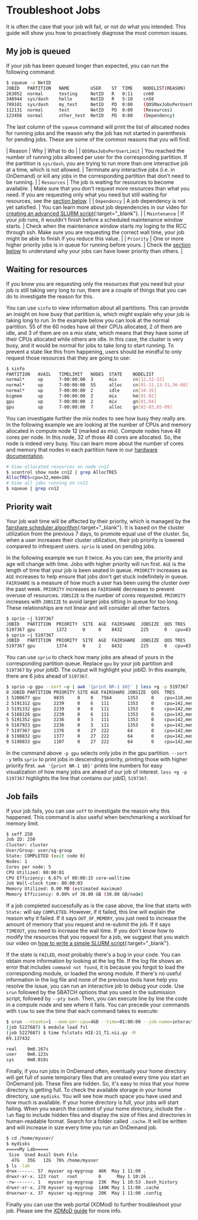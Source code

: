 # Troubleshoot Jobs

It is often the case that your job will fail, or not do what you intended. This guide will show you how to proactively diagnose the most common issues.

## My job is queued

If your job has been queued longer than expected, you can run the following command:

```bash
$ squeue -u NetID
JOBID   PARTITION   NAME        USER    ST  TIME    NODELIST(REASON)
263052  normal      testing     NetID   R   0:11    cn60
348944  sys/dash    hello       NetID   R   5:10    cn58
789101  sys/dash    my_test     NetID   PD  0:00    (QOSMaxJobsPerUserLimit)
112131  normal      test        NetID   PD  0:00    (Resources)
123456  normal      other_test  NetID   PD  0:00    (Dependency)
```

The last column of the `squeue` command will print the list of allocated nodes for running jobs and the reason why the job has not started in parenthesis for pending jobs. These are some of the common reasons that you will find:

| Reason | Why | What to do |
| `QOSMaxJobsPerUserLimit` | You reached the number of running jobs allowed per user for the corresponding partition. If the partition is `sys/dash`, you are trying to run more than one interactive job at a time, which is not allowed. | Terminate any interactive jobs (i.e. in OnDemand) or kill any jobs in the corresponding partition that don't need to be running. |
| `Resources` | The job is waiting for resources to become available. | Make sure that you don't request more resources than what you need. If you are requesting only what you need but still waiting for resources, see the [section below](#waiting-for-resources). |
| `Dependency` | A job dependency is not yet satisfied. | You can learn more about job dependencies in our video for [creating an advanced SLURM script](https://www.youtube.com/watch?v=-4mBhe5cK7o&t=1452s){:target="_blank"}. |
| `Maintenance` | If your job runs, it wouldn't finish before a scheduled maintenance window starts. | Check when the maintenance window starts my loging to the RCC through ssh. Make sure you are requesting the correct wall time, your job might be able to finish if you reduce this value. |
| `Priority` | One or more higher priority jobs is in queue for running before yours. | Check the [section below](#priority-wait) to understand why your jobs can have lower priority than others. |

## Waiting for resources

If you know you are requesting only the resources that you need but your job is still taking very long to run, there are a couple of things that you can do to investigate the reason for this.

You can use `sinfo` to view information about all partitions. This can provide an insight on how busy that partition is, which might explain why your job is taking long to run. In the example below you can look at the normal partition. 55 of the 60 nodes have all their CPUs allocated, 2 of them are idle, and 3 of them are on a mix state, which means that they have some of their CPUs allocated while others are idle. In this case, the cluster is very busy, and it would be normal for jobs to take long to start running. To prevent a state like this from happening, users should be mindful to only request those resources that they are going to use:

```bash
$ sinfo
PARTITION   AVAIL   TIMELIMIT   NODES  STATE    NODELIST
normal*     up      7-00:00:00  3      mix      cn[12,32-33]
normal*     up      7-00:00:00  55     alloc    cn[01-11,13-31,36-60]
normal*     up      7-00:00:00  2      idle     cn[34-35]
bigmem      up      7-00:00:00  2      mix      hm[01-02]
gpu         up      7-00:00:00  2      mix      gn[01,04]
gpu         up      7-00:00:00  7      alloc    gn[02-03,05-09]
```

You can investigate further the mix nodes to see how busy they really are. In the following example we are looking at the number of CPUs and memory allocated in compute node 12 (marked as mix). Compute nodes have 48 cores per node. In this node, 32 of those 48 cores are allocated. So, the node is indeed very busy. You can learn more about the number of cores and memory that nodes in each partition have in our [hardware documentation](https://docs.rcc.mcw.edu/cluster/hardware/#cluster).

```bash
# View allocated resources on node cn12
$ scontrol show node cn12 | grep AllocTRES
AllocTRES=cpu=32,mem=18G 
# View all jobs running on cn12
$ squeue | grep cn12
```

## Priority wait

Your job wait time will be affected by their priority, which is managed by the [fairshare scheduler algorithm](https://slurm.schedmd.com/fair_tree.html){:target="_blank"}. It is based on the cluster utilization from the previous 7 days, to promote equal use of the cluster. So, when a user increases their cluster utilization, their job priority is lowered compared to infrequent users. `sprio` is used on pending jobs.

In the following example we run it twice. As you can see, the priority and age will change with time. Jobs with higher priority will run first. `AGE` is the length of time that your job is been seated in queue. `PRIORITY` increases as `AGE` increases to help ensure that jobs don't get stuck indefinitely in queue. `FAIRSHARE` is a measure of how much a user has been using the cluster over the past week. `PRIORITY` increases as `FAIRSHARE` decreases to prevent overuse of resources. `JOBSIZE` is the number of cores requested. `PRIORITY` increases with `JOBSIZE` to avoid larger jobs sitting in queue for too long. These relationships are not linear and will consider all other factors.

```bash
$ sprio –j 5197367
JOBID   PARTITION  PRIORITY  SITE  AGE  FAIRSHARE  JOBSIZE  QOS TRES
5197367 gpu        1372      0     0    8432       225      0   cpu=83,mem132,gres/
$ sprio –j 5197367
JOBID   PARTITION  PRIORITY  SITE  AGE  FAIRSHARE  JOBSIZE  QOS TRES
5197367 gpu        1374      0     2    8432       225      0   cpu=83,mem132,gres/
```

You can use `sprio` to check how many jobs are ahead of yours in the corresponding partition queue. Replace `gpu` by your job partition and `5197367` by your jobID. The output will highlight your jobID. In this example, there are 6 jobs ahead of `5197367`.

```bash
$ sprio –p gpu --sort –y | awk '{print NR-1 $0}' | less +g -p 5197367
0 JOBID PARTITION PRIORITY SITE AGE FAIRSHARE JOBSIZE  QOS  TRES
1 5200677 gpu     9835     0    0   7564      1353     0    cpu=118,mem=176,gres
2 5191312 gpu     2239     0    6   111       1353     0    cpu=142,mem=3,gres/g
3 5191332 gpu     2239     0    6   111       1353     0    cpu=142,mem=3,gres/g
4 5168126 gpu     2239     0    6   111       1353     0    cpu=142,mem=3,gres/g
5 5191352 gpu     2236     0    3   111       1353     0    cpu=142,mem=3,gres/g
6 5167923 gpu     2236     0    3   111       1353     0    cpu=142,mem=3,gres/g
7 5197367 gpu     1376     0    27  222       64       0    cpu=142,mem=28,gres/
8 5198832 gpu     1377     0    27  222       64       0    cpu=142,mem=28,gres/
9 5198833 gpu     1107     0    27  222       64       0    cpu=142,mem=28,gres/
```

In the command above `-p gpu` selects only jobs in the gpu partition. `--sort -y` tells `sprio` to print jobs in descending priority, printing those with higher priority first. `awk '{print NR-1 $0}'` prints line numbers for easy visualization of how many jobs are ahead of our job of interest. `less +g -p 5197367` highlights the line that contains our jobID, `5197367`.

## Job fails

If your job fails, you can use `seff` to investigate the reason why this happened. This command is also useful when benchmarking a workload for memory limit.

```bash
$ seff 250
Job ID: 250
Cluster: cluster
User/Group: user/sg-group
State: COMPLETED (exit code 0)
Nodes: 1
Cores per node: 5
CPU Utilized: 00:00:01
CPU Efficiency: 6.67% of 00:00:15 core-walltime
Job Wall-clock time: 00:00:03
Memory Utilized: 0.00 MB (estimated maximum)
Memory Efficiency: 0.00% of 30.00 GB (30.00 GB/node)
```

If a job completed successfully as is the case above, the line that starts with `State:` will say `COMPLETED`. However, if it failed, this line will explain the reason why it failed. If it says `OUT_OF_MEMORY`, you just need to increase the amount of memory that you request and re-submit the job. If it says `TIMEOUT`, you need to increase the wall time. If you don't know how to modify the resources that you request for a job, we suggest that you watch our video on [how to write a simple SLURM script](https://www.youtube.com/watch?v=gIL7GOxCszw&t=10s){:target="_blank"}.

If the state is `FAILED`, most probably there's a bug in your code. You can obtain more information by looking at the log file. If the log file shows an error that includes `command not found`, it is because you forgot to load the corresponding module, or loaded the wrong module. If there's no useful information in the log file and none of the previous tools have help you resolve the issue, you can run an interactive job to debug your code. Use `srun` followed by the SBATCH options that you used in the submission script, followed by `--pty bash`. Then, you can execute line by line the code in a compute node and see where it fails. You can precede your commands with `time` to see the time that each command takes to execute:

```bash
$ srun --ntasks=1 --mem-per-cpu=4GB --time=01:00:00 --job-name=interactive --account=PI_NetID --pty bash
(job 5227687) $ module load fsl
(job 5227687) $ time fslstats HIE-21_T1.nii.gz -M
69.137432

real    0m0.167s
user    0m0.123s
sys     0m0.018s
```

Finally, if you run jobs in OnDemand often, eventually your home directory will get full of some temporary files that are created every time you start an OnDemand job. These files are hidden. So, it's easy to miss that your home directory is getting full. To check the available storage in your home directory, use `mydisks`. You will see how much space you have used and how much is available. If your home directory is full, your jobs will start failing. When you search the content of your home directory, include the `-lah` flag to include hidden files and display the size of files and directories in human-readable format. Search for a folder called `.cache`. It will be written and will increase in size every time you run an OnDemand job.

```bash
$ cd /home/myuser/
$ mydisks
=====My Lab=====
 Size  Used Avail Use% File
  47G   35G   12G  76% /home/myuser
$ ls -lah
drwx------. 57  myuser sg-mygroup  46K  May 1 11:00 .
drwxr-xr-x. 123 root   root        0      May 1 10:26 ..
-rw-------. 1   myuser sg-mygroup  23K  May 1 10:53 .bash_history
drwxr-xr-x. 278 myuser sg-mygroup  140K May 1 11:00 .cache
drwxrwxr-x. 37  myuser sg-mygroup  20K  May 1 11:00 .config
```

Finally you can use the web portal (XDMod) to further troubleshoot your job. Please see the [XDMoD guide](xdmod.md) for more info.
